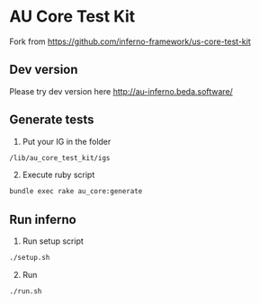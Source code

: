 # AU Core Test Kit

Fork from https://github.com/inferno-framework/us-core-test-kit

## Dev version
Please try dev version here http://au-inferno.beda.software/

## Generate tests

1. Put your IG in the folder
```bash
/lib/au_core_test_kit/igs
```
2. Execute ruby script
```bash
bundle exec rake au_core:generate
```

## Run inferno
1. Run setup script
```bash
./setup.sh
```
2. Run
```bash
./run.sh
```

